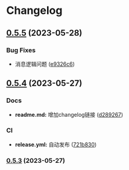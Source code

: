 # Changelog

## [0.5.5](https://github.com/Justin3go/xiaoyou-mp/compare/v0.5.4...v0.5.5) (2023-05-28)


### Bug Fixes

* 消息逻辑问题 ([e9326c6](https://github.com/Justin3go/xiaoyou-mp/commit/e9326c659ea274945f6a129d45900b5305040eda))

## [0.5.4](https://github.com/Justin3go/xiaoyou-mp/compare/v0.5.3...v0.5.4) (2023-05-27)


### Docs

* **readme.md:** 增加changelog链接 ([d289267](https://github.com/Justin3go/xiaoyou-mp/commit/d28926720f10bc5d4b72cc2251d683db5df2349c))


### CI

* **release.yml:** 自动发布 ([721b830](https://github.com/Justin3go/xiaoyou-mp/commit/721b8308f74e986d25e245ece7364c72b543625f))

### [0.5.3](https://github.com/Justin3go/xiaoyou-mp/compare/v0.5.2...v0.5.3) (2023-05-27)
